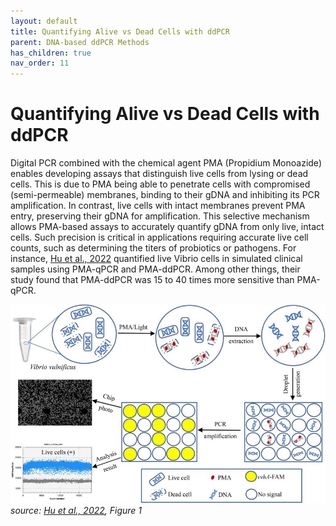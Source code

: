 ```yaml
---
layout: default
title: Quantifying Alive vs Dead Cells with ddPCR
parent: DNA-based ddPCR Methods
has_children: true
nav_order: 11
---
```


# Quantifying Alive vs Dead Cells with ddPCR

Digital PCR combined with the chemical agent PMA (Propidium Monoazide) enables developing assays that distinguish live cells from lysing or dead cells. This is due to PMA being able to penetrate cells with compromised (semi-permeable) membranes, binding to their gDNA and inhibiting its PCR amplification. In contrast, live cells with intact membranes prevent PMA entry, preserving their gDNA for amplification. This selective mechanism allows PMA-based assays to accurately quantify gDNA from only live, intact cells. Such precision is critical in applications requiring accurate live cell counts, such as determining the titers of probiotics or pathogens. For instance, [Hu et al., 2022](https://www.frontiersin.org/journals/microbiology/articles/10.3389/fmicb.2022.927285/full) quantified live Vibrio cells in simulated clinical samples using PMA-qPCR and PMA-ddPCR. Among other things, their study found that PMA-ddPCR was 15 to 40 times more sensitive than PMA-qPCR.

![PMAddPCRx.jpg](Quantifying%20Alive%20vs%20Dead%20Cells%20with%20ddPCR/PMAddPCRx.jpg)\
*source: [Hu et al., 2022](https://www.frontiersin.org/journals/microbiology/articles/10.3389/fmicb.2022.927285/full), Figure 1*
